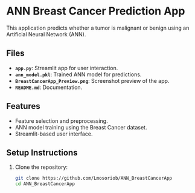 # ANN Breast Cancer Prediction App

This application predicts whether a tumor is malignant or benign using an Artificial Neural Network (ANN).

## Files
- **`app.py`**: Streamlit app for user interaction.
- **`ann_model.pkl`**: Trained ANN model for predictions.
- **`BreastCancerApp_Preview.png`**: Screenshot preview of the app.
- **`README.md`**: Documentation.

## Features
- Feature selection and preprocessing.
- ANN model training using the Breast Cancer dataset.
- Streamlit-based user interface.

## Setup Instructions
1. Clone the repository:
   ```bash
   git clone https://github.com/Lmosoriob/ANN_BreastCancerApp
   cd ANN_BreastCancerApp
